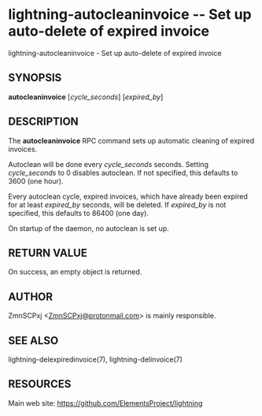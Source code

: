 lightning-autocleaninvoice -- Set up auto-delete of expired invoice
===================================================================
lightning-autocleaninvoice - Set up auto-delete of expired invoice

SYNOPSIS
--------

**autocleaninvoice** \[*cycle\_seconds*\] \[*expired\_by*\]

DESCRIPTION
-----------

The **autocleaninvoice** RPC command sets up automatic cleaning of
expired invoices.

Autoclean will be done every *cycle\_seconds* seconds. Setting
*cycle\_seconds* to 0 disables autoclean. If not specified, this
defaults to 3600 (one hour).

Every autoclean cycle, expired invoices, which have already been expired
for at least *expired\_by* seconds, will be deleted. If *expired\_by* is
not specified, this defaults to 86400 (one day).

On startup of the daemon, no autoclean is set up.

RETURN VALUE
------------

On success, an empty object is returned.

AUTHOR
------

ZmnSCPxj <<ZmnSCPxj@protonmail.com>> is mainly responsible.

SEE ALSO
--------

lightning-delexpiredinvoice(7), lightning-delinvoice(7)

RESOURCES
---------

Main web site: <https://github.com/ElementsProject/lightning>
